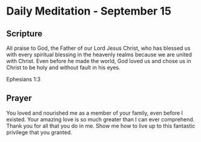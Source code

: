 # Daily Meditation - September 15

## Scripture

All praise to God, the Father of our Lord Jesus Christ, who has blessed us with every spiritual
blessing in the heavenly realms because we are united with Christ. Even before he made the
world, God loved us and chose us in Christ to be holy and without fault in his eyes. 

Ephesians 1:3


## Prayer

You loved and nourished me as a member of your family, even before I existed.  Your amazing love is
so much greater than I can ever comprehend.  Thank you for all that you do in me.  Show me how to
live up to this fantastic privilege that you granted.

